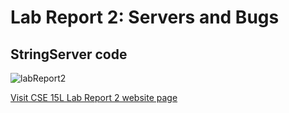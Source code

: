 Lab Report 2:  Servers and Bugs
================================


StringServer code
---------------------

![labReport2](https://user-images.githubusercontent.com/40802485/218677349-96cba40c-da68-466a-bc1a-36b3a0e931d2.jpg)



[Visit CSE 15L Lab Report 2 website page](https://ryanc1681.github.io/cse15l-lab-reports/LabReport2.html)
